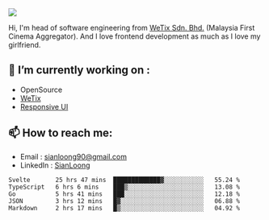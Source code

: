 <img align="center" src="https://github-readme-stats.vercel.app/api?username=si3nloong&show_icons=true&include_all_commits=true&hide_title=true" />

Hi, I'm head of software engineering from [WeTix Sdn. Bhd.](https://wetix.my) (Malaysia First Cinema Aggregator). And I love frontend development as much as I love my girlfriend.

## 🔭 I’m currently working on :
- OpenSource
- [WeTix](https://github.com/wetix)
- [Responsive UI](https://github.com/wetix/responsive-ui)

## 📫 How to reach me: 
- Email : sianloong90@gmail.com
- LinkedIn : [SianLoong](https://my.linkedin.com/in/lee-sian-loong-7b4a3037)

<!--START_SECTION:waka-->
```text
Svelte       25 hrs 47 mins  █████████████▓░░░░░░░░░░░   55.24 % 
TypeScript   6 hrs 6 mins    ███▒░░░░░░░░░░░░░░░░░░░░░   13.08 % 
Go           5 hrs 41 mins   ███░░░░░░░░░░░░░░░░░░░░░░   12.18 % 
JSON         3 hrs 12 mins   █▓░░░░░░░░░░░░░░░░░░░░░░░   06.88 % 
Markdown     2 hrs 17 mins   █▒░░░░░░░░░░░░░░░░░░░░░░░   04.92 % 
```
<!--END_SECTION:waka-->

<!--
**si3nloong/si3nloong** is a ✨ _special_ ✨ repository because its `README.md` (this file) appears on your GitHub profile.

Here are some ideas to get you started:

- 🔭 I’m currently working on WeTix
- 🌱 I’m currently learning ...
- 👯 I’m looking to collaborate on ...
- 🤔 I’m looking for help with ...
- 💬 Ask me about ...
- 📫 How to reach me: ...
- 😄 Pronouns: ...
- ⚡ Fun fact: ...
-->
